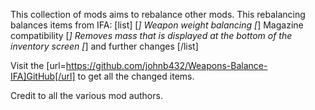 This collection of mods aims to rebalance other mods.
This rebalancing balances items from IFA:
[list]
[*] Weapon weight balancing
[*] Magazine compatibility
[*] Removes mass that is displayed at the bottom of the inventory screen
[*] and further changes
[/list]

Visit the [url=https://github.com/johnb432/Weapons-Balance-IFA]GitHub[/url] to get all the changed items.

Credit to all the various mod authors.
